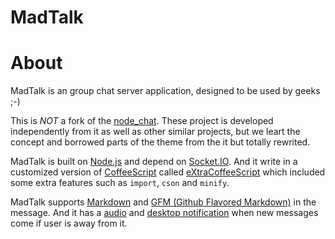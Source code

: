 MadTalk
=======


# About

MadTalk is an group chat server application, designed to be used by geeks ;-)

This is *NOT* a fork of the [node_chat](https://github.com/ry/node_chat). These project is developed independently from it as well as other similar projects, but we leart the concept and borrowed parts of the theme from the it but totally rewrited.

MadTalk is built on [Node.js](http://nodejs.org/) and depend on [Socket.IO](http://socket.io/). And it write in a customized version of [CoffeeScript](https://github.com/jashkenas/coffee-script) called [eXtraCoffeeScript](https://github.com/yyfearth/coffee-script) which included some extra features such as `import`, `cson` and `minify`.

MadTalk supports [Markdown](http://daringfireball.net/projects/markdown/) and [GFM (Github Flavored Markdown)](http://github.github.com/github-flavored-markdown/) in the message. And it has a [audio](http://dev.w3.org/html5/spec/Overview.html#the-audio-element) and [desktop notification](http://www.w3.org/TR/notifications/) when new messages come if user is away from it.